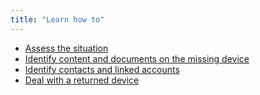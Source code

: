 ```yaml
---
title: "Learn how to"
---
```

- [Assess the situation](topics/practice-1-emergencies/3-seized-devices/3-1-learn.md)
- [Identify content and documents on the missing device](topics/practice-1-emergencies/3-seized-devices/3-4-learn.md)
- [Identify contacts and linked accounts](topics/practice-1-emergencies/3-seized-devices/3-5-learn.md)
- [Deal with a returned device](topics/practice-1-emergencies/3-seized-devices/3-6-learn.md)
